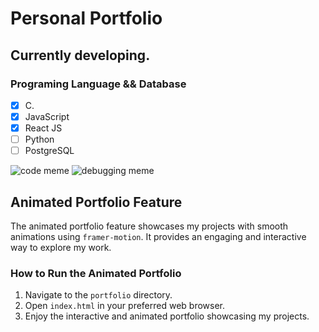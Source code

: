# Personal Portfolio
## Currently developing.

### Programing Language && Database
- [x] C.
- [x] JavaScript
- [x] React JS
- [ ] Python
- [ ] PostgreSQL

![code meme](https://www.codeitbro.in/wp-content/uploads/2024/09/git-Review-please.webp)
![debugging meme](https://img-9gag-fun.9cache.com/photo/angyop5_460s.jpg)

## Animated Portfolio Feature

The animated portfolio feature showcases my projects with smooth animations using `framer-motion`. It provides an engaging and interactive way to explore my work.

### How to Run the Animated Portfolio

1. Navigate to the `portfolio` directory.
2. Open `index.html` in your preferred web browser.
3. Enjoy the interactive and animated portfolio showcasing my projects.

